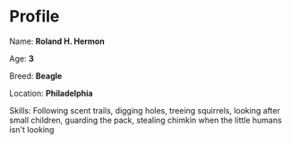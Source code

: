 # Profile

Name: **Roland H. Hermon**

Age: **3**

Breed: **Beagle**

Location: **Philadelphia**


Skills: Following scent trails, digging holes, treeing
squirrels, looking after small children, guarding the pack,
stealing chimkin when the little humans isn't looking